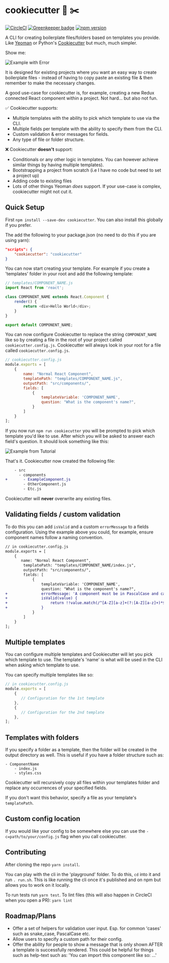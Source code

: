 # cookiecutter :cookie: :scissors:

 [![CircleCI](https://circleci.com/gh/mattvagni/cookiecutter/tree/master.svg?style=svg)](https://circleci.com/gh/mattvagni/cookiecutter/tree/master) [![Greenkeeper badge](https://badges.greenkeeper.io/mattvagni/cookiecutter.svg)](https://greenkeeper.io/) [![npm version](https://badge.fury.io/js/cookiecutter.svg)](https://badge.fury.io/js/cookiecutter)

A CLI for creating boilerplate files/folders based on templates you provide. Like [Yeoman](http://yeoman.io/) or Python's [Cookiecutter](https://github.com/audreyr/cookiecutter) but much, much simpler.

Show me:

![Example with Error](./images/WithError.gif)

It is designed for existing projects where you want an easy way to create boilerplate files - instead of having to copy paste an existing file & then remember to make the necessary changes.

A good use-case for cookiecutter is, for example, creating a new Redux connected React component within a project. Not hard... but also not fun.

:white_check_mark: Cookiecutter supports:
- Multiple templates with the ability to pick which template to use via the CLI.
- Multiple fields per template with the ability to specify them from the CLI.
- Custom validation & error messages for fields.
- Any type of file or folder structure.

:x: Cookiecutter **doesn't** support:
- Conditionals or any other logic in templates. You can however achieve similar things by having multiple templates).
- Bootstrapping a project from scratch (i.e I have no code but need to set a project up)
- Adding code to existing files
- Lots of other things Yeoman _does_ support. If your use-case is complex, cookiecutter might not cut it.

## Quick Setup
First `npm install --save-dev cookiecutter`. You can also install this globally if you prefer.

The add the following to your package.json (no need to do this if you are using yarn):
```json
"scripts": {
    "cookiecutter": "cookiecutter"
}
```
You can now start creating your template. For example if you create a 'templates' folder in your root and add the following template:

```js
// templates/COMPONENT_NAME.js
import React from 'react';

class COMPONENT_NAME extends React.Component {
    render() {
        return <div>Hello World</div>;
    }
}

export default COMPONENT_NAME;
```

You can now configure Cookiecutter to replace the string `COMPONENT_NAME` like so by creating a file in the root of your project called `cookiecutter.config.js`. Cookiecutter will always look in your root for a file called `cookiecutter.config.js`.
```js
// cookiecutter.config.js
module.exports = [
    {
        name: "Normal React Component",
        templatePath: "templates/COMPONENT_NAME.js",
        outputPath: "src/components/",
        fields: [
            {
                templateVariable: 'COMPONENT_NAME',
                question: "What is the component's name?",
            }
        ]
    }
];

```

If you now run `npm run cookiecutter` you will be prompted to pick which template you'd like to use. After which you will be asked to answer each field's question. It should look something like this:

![Example from Tutorial](./images/ExampleComponent.gif)

That's it. Cookiecutter now created the following file:

```diff
    - src
      - components
+       - ExampleComponent.js
        - OtherComponent.js
        - Etc.js
```

Cookiecutter will **never** overwrite any existing files.

## Validating fields / custom validation
To do this you can add `isValid` and a custom `errorMessage` to a fields configuration.
Using the example above you could, for example, ensure component names follow a naming convention.

```diff
// in cookiecutter.config.js
module.exports = [
    {
       name: "Normal React Component",
        templatePath: "templates/COMPONENT_NAME/index.js",
        outputPath: "src/components/",
        fields: [
            {
                templateVariable: 'COMPONENT_NAME',
                question: "What is the component's name?",
+               errorMessage: 'A component must be in PascalCase and can only include letters.',
+               isValid(value) {
+                   return !!value.match(/^[A-Z][a-z]+(?:[A-Z][a-z]+)*$/g);
+               }
            }
        ]
    }
];

```

## Multiple templates
You can configure multiple templates and Cookiecutter will let you pick which template to use. The template's 'name' is what will be used in the CLI when asking which template to use.

You can specify multiple templates like so:
```js
// in cookiecutter.config.js
module.exports = [
    {
       // Configuration for the 1st template
    },
    {
       // Configuration for the 2nd template
    },
];

```

## Templates with folders
If you specify a folder as a template, then the folder will be created in the output directory as well. This is useful if you have a folder structure such as:

```
- ComponentName
    - index.js
    - styles.css
```
Cookiecutter will recursively copy all files within your templates folder and replace any occurrences of your specified fields.

If you don't want this behavior, specify a file as your template's `templatePath`.

## Custom config location
If you would like your config to be somewhere else you can use the `-c=path/to/your/config.js` flag when you call cookiecutter.

## Contributing
After cloning the repo `yarn install`.

You can play with the cli in the 'playground' folder. To do this, `cd` into it and run `. run.sh`. This is like running the cli once it's published and on npm but allows you to work on it locally.

To run tests run `yarn test`.
To lint files (this will also happen in CircleCI when you open a PR): `yarn lint`

## Roadmap/Plans
- Offer a set of helpers for validation user input. Esp. for common 'cases' such as snake_case, PascalCase etc.
- Allow users to specify a custom path for their config.
- Offer the ability for people to show a message that is only shown AFTER a template is successfully rendered. This could be helpful for things such as help-text such as: 'You can import this component like so: ...'
